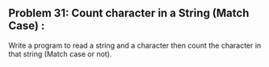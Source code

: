 ## Problem 31: Count character in a String (Match Case) :

Write a program to read a string and a character then count the character in that string (Match case or not).
